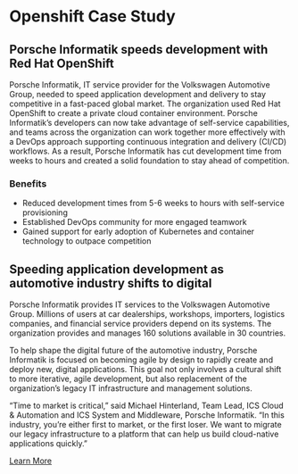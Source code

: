 # Openshift Case Study

## Porsche Informatik speeds development with Red Hat OpenShift

Porsche Informatik, IT service provider for the Volkswagen Automotive Group, needed to speed application development and delivery to stay competitive in a fast-paced global market. The organization used Red Hat OpenShift to create a private cloud container environment. Porsche Informatik’s developers can now take advantage of self-service capabilities, and teams across the organization can work together more effectively with a DevOps approach supporting continuous integration and delivery (CI/CD) workflows. As a result, Porsche Informatik has cut development time from weeks to hours and created a solid foundation to stay ahead of competition.

### Benefits
* Reduced development times from 5-6 weeks to hours with self-service provisioning
* Established DevOps community for more engaged teamwork
* Gained support for early adoption of Kubernetes and container technology to outpace competition


## Speeding application development as automotive industry shifts to digital
Porsche Informatik provides IT services to the Volkswagen Automotive Group. Millions of users at car dealerships, workshops, importers, logistics companies, and financial service providers depend on its systems. The organization provides and manages 160 solutions available in 30 countries.

To help shape the digital future of the automotive industry, Porsche Informatik is focused on becoming agile by design to rapidly create and deploy new, digital applications. This goal not only involves a cultural shift to more iterative, agile development, but also replacement of the organization’s legacy IT infrastructure and management solutions.

“Time to market is critical,” said Michael Hinterland, Team Lead, ICS Cloud & Automation and ICS System and Middleware, Porsche Informatik. “In this industry, you’re either first to market, or the first loser. We want to migrate our legacy infrastructure to a platform that can help us build cloud-native applications quickly.”

[Learn More](https://www.redhat.com/en/resources/porsche-informatik-case-study)